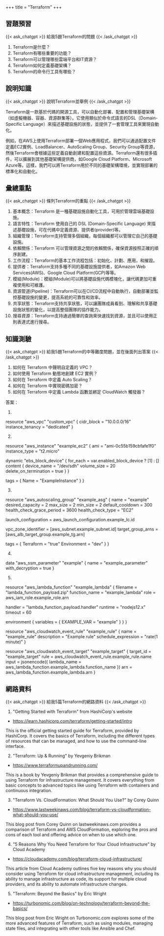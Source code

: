+++
title = "Terraform"
+++
## 習題預習
{{< ask_chatgpt >}}
給我5題Terraform的問題
{{< /ask_chatgpt >}}



1. Terraform是什麼？
2. Terraform有哪些重要的功能？
3. Terraform可以管理哪些雲端平台和IT資源？
4. Terraform如何定義基礎架構？
5. Terraform的命令行工具有哪些？   

## 說明知識
{{< ask_chatgpt >}}
說明Terraform並舉例
{{< /ask_chatgpt >}}



Terraform是一款基於代碼的開源工具，可以自動化部署、配置和管理基礎架構（如虛擬機器、容器、資源群集等）。它使用類似於命令式語言的DSL（Domain-Specific Language）來描述基礎設施的狀態，並提供了一套管理工具來實現自動化。

例如，在AWS上使用Terraform部署一個Web應用程式，我們可以通過配置文件定義EC2實例、LoadBalancer、AutoScaling Group、Security Group等資源，然後Terraform會根據這些定義自動創建和配置這些資源。Terraform還有很多插件，可以擴展到其他基礎架構提供商，如Google Cloud Platform、Microsoft Azure等。這樣，我們可以將Terraform用於不同的基礎架構環境，並實現部署的標準化和自動化。   

## 彙總重點
{{< ask_chatgpt >}}
條列Terraform的重點
{{< /ask_chatgpt >}}



1. 基本概念：Terraform 是一種基礎設施自動化工具，可用於管理雲端基礎設施。 
2. 語言特性：Terraform 使用自己的 DSL (Domain-Specific Language) 來描述基礎設施，可在代碼中定義資源、提供者(provider)等。 
3. 組織管理：Terraform支持管理多個組織，每個組織都可以管理它自己的基礎設施。 
4. 依賴關係：Terraform 可以管理資源之間的依賴關係，確保資源按照正確的順序創建。 
5. 工作流程：Terraform的基本工作流程包括：初始化、計劃、應用，和摧毀。 
6. 提供者：Terraform支持多種不同的基礎設施提供者，如Amazon Web Services(AWS)、Google Cloud Platform(GCP)等等。 
7. 模組(Module)：模組(Module)可以將基礎設施代碼模塊化，讓代碼更加可重複使用和可維護。 
8. 資源管道(Pipeline)：Terraform可以在CI/CD流程中自動執行，自動部署並監控基礎設施的變更，提高系統的可靠性和效率。 
9. 共享狀態：Terraform支持共享狀態，可以讓團隊成員看到、理解和共享基礎設施狀態的變化，以提高整個團隊的協作能力。 
10. 搜尋資源：Terraform支持通過簡單的查詢來快速找到資源，並且可以使用正則表達式進行搜尋。   

## 知識測驗
{{< ask_chatgpt >}}
給我5題Terraform的中等難度問題，並在後面列出答案
{{< /ask_chatgpt >}}



1. 如何在 Terraform 中聲明自定義的 VPC？
2. 如何使用 Terraform 動態地創建 EC2 實例？
3. 如何在 Terraform 中定義 Auto Scaling？
4. 如何在 Terraform 中實現密碼加密？
5. 如何在 Terraform 中定義 Lambda 函數並綁定 CloudWatch 觸發器？

答案：

1. 
resource "aws_vpc" "custom_vpc" {
        cidr_block = "10.0.0.0/16"
        instance_tenancy = "dedicated"
}

2.
resource "aws_instance" "example_ec2" {
  ami           = "ami-0c55b159cbfafe1f0"
  instance_type = "t2.micro"

  dynamic "ebs_block_device" {
    for_each = var.enabled_block_device ? [1] : []
    content {
      device_name = "/dev/sdh"
      volume_size = 20
      delete_on_termination = true
    }
  }

  tags = {
    Name = "ExampleInstance"
  }
}

3.
resource "aws_autoscaling_group" "example_asg" {
  name                 = "example"
  desired_capacity     = 2
  max_size             = 2
  min_size             = 2
  default_cooldown     = 300
  health_check_grace_period = 3600
  health_check_type    = "EC2"

  launch_configuration = aws_launch_configuration.example_lc.id

  vpc_zone_identifier  = [aws_subnet.example_subnet.id]
  target_group_arns = [aws_alb_target_group.example_tg.arn]

  tags = {
    Terraform   = "true"
    Environment = "dev"
  }
}

4.
data "aws_ssm_parameter" "example" {
  name = "example_parameter"
  with_decryption = true
}

5.
resource "aws_lambda_function" "example_lambda" {
  filename      = "lambda_function_payload.zip"
  function_name = "example_lambda"
  role          = aws_iam_role.example_role.arn

  handler = "lambda_function_payload.handler"
  runtime = "nodejs12.x"
  timeout = 60

  environment {
    variables = {
      EXAMPLE_VAR = "example"
    }
  }
}

resource "aws_cloudwatch_event_rule" "example_rule" {
  name        = "example_rule"
  description = "Example rule"
  schedule_expression = "rate(1 minute)"
}

resource "aws_cloudwatch_event_target" "example_target" {
  target_id = "example_target"
  rule      = aws_cloudwatch_event_rule.example_rule.name
  input     = jsonencode({
    lambda_name = aws_lambda_function.example_lambda.function_name
  })
  arn = aws_lambda_function.example_lambda.arn
}
   

## 網路資料
{{< ask_chatgpt >}}
給我5篇Terraform的網路資料
{{< /ask_chatgpt >}}



1. "Getting Started with Terraform" from HashiCorp's website
- https://learn.hashicorp.com/terraform/getting-started/intro

This is the official getting started guide for Terraform, provided by HashiCorp. It covers the basics of Terraform, including the different types of resources that can be managed, and how to use the command-line interface.

2. "Terraform: Up & Running" by Yevgeniy Brikman
- https://www.terraformupandrunning.com/

This is a book by Yevgeniy Brikman that provides a comprehensive guide to using Terraform for infrastructure management. It covers everything from basic concepts to advanced topics like using Terraform with containers and continuous integration.

3. "Terraform Vs. CloudFormation: What Should You Use?" by Corey Quinn
- https://www.lastweekinaws.com/blog/terraform-vs-cloudformation-what-should-you-use/

This blog post from Corey Quinn on lastweekinaws.com provides a comparison of Terraform and AWS CloudFormation, exploring the pros and cons of each tool and offering advice on when to use which one.

4. "5 Reasons Why You Need Terraform for Your Cloud Infrastructure" by Cloud Academy 
- https://cloudacademy.com/blog/terraform-cloud-infrastructure/

This article from Cloud Academy outlines five key reasons why you should consider using Terraform for cloud infrastructure management, including its ability to manage infrastructure as code, its support for multiple cloud providers, and its ability to automate infrastructure changes.

5. "Terraform: Beyond the Basics" by Eric Wright
- https://turbonomic.com/blog/on-technology/terraform-beyond-the-basics/

This blog post from Eric Wright on Turbonomic.com explores some of the more advanced features of Terraform, such as using modules, managing state files, and integrating with other tools like Ansible and Chef.   

